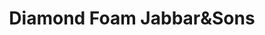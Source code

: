 ---
title: "Diamond Foam Jabbar&Sons"
url: /karachi/diamond-foam-jabbarandsons/
shop: pawnbroker
---